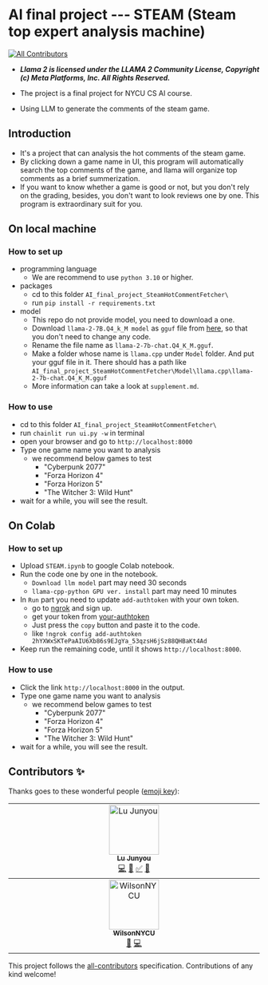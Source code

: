 # AI final project --- STEAM (Steam top expert analysis machine)
<!-- ALL-CONTRIBUTORS-BADGE:START - Do not remove or modify this section -->
[![All Contributors](https://img.shields.io/badge/all_contributors-1-orange.svg?style=flat-square)](#contributors-)
<!-- ALL-CONTRIBUTORS-BADGE:END -->
* ***Llama 2 is licensed under the LLAMA 2 Community License, Copyright (c) Meta Platforms, Inc. All Rights Reserved.***

* The project is a final project for NYCU CS AI course.
* Using LLM to generate the comments of the steam game.

## Introduction
* It's a project that can analysis the hot comments of the steam game.
* By clicking down a game name in UI, this program will automatically search the top comments of the game, and llama will organize top comments as a brief summerization. 
* If you want to know whether a game is good or not, but you don't rely on the grading, besides, you don't want to look reviews one by one. This program is extraordinary suit for you. 

## On local machine
### How to set up 
* programming language
    * We are recommend to use `python 3.10` or higher.
* packages 
    * cd to this folder `AI_final_project_SteamHotCommentFetcher\`
    * run `pip install -r requirements.txt`
* model
    * This repo do not provide model, you need to download a one. 
    * Download ```llama-2-7B.Q4_k_M model``` as ```gguf``` file from [here](https://huggingface.co/TheBloke/Llama-2-7B-Chat-GGUF/blob/main/llama-2-7b-chat.Q4_K_M.gguf), so that you don't need to change any code.
    * Rename the file name as `llama-2-7b-chat.Q4_K_M.gguf`.
    * Make a folder whose name is `llama.cpp` under ```Model``` folder. And put your gguf file in it. There should has a path like ```AI_final_project_SteamHotCommentFetcher\Model\llama.cpp\llama-2-7b-chat.Q4_K_M.gguf```
    * More information can take a look at `supplement.md`.
### How to use 
* cd to this folder `AI_final_project_SteamHotCommentFetcher\`
* run `chainlit run ui.py -w` in terminal
* open your browser and go to `http://localhost:8000`
* Type one game name you want to analysis
    * we recommend below games to test
        * "Cyberpunk 2077"
        * "Forza Horizon 4"
        * "Forza Horizon 5"
        * "The Witcher 3: Wild Hunt"
* wait for a while, you will see the result.

## On Colab
### How to set up
* Upload `STEAM.ipynb` to google Colab notebook.
* Run the code one by one in the notebook.
    * `Download llm model` part may need 30 seconds
    * `llama-cpp-python GPU ver. install` part may need 10 minutes
* In `Run` part you need to update `add-authtoken` with your own token.
    * go to [ngrok](https://ngrok.com/) and sign up.
    * get your token from [your-authtoken](https://dashboard.ngrok.com/get-started/your-authtoken)
    * Just press the `copy` button and paste it to the code.
    * like `!ngrok config add-authtoken 2hYXWxSKTePaAIU6Xb86s9EJgYa_53qzsH6jSz88QHBaKt4Ad`
* Keep run the remaining code, until it shows `http://localhost:8000`.
### How to use
* Click the link `http://localhost:8000` in the output.
* Type one game name you want to analysis
    * we recommend below games to test
        * "Cyberpunk 2077"
        * "Forza Horizon 4"
        * "Forza Horizon 5"
        * "The Witcher 3: Wild Hunt"
* wait for a while, you will see the result.

## Contributors ✨

Thanks goes to these wonderful people ([emoji key](https://allcontributors.org/docs/en/emoji-key)):

<!-- ALL-CONTRIBUTORS-LIST:START - Do not remove or modify this section -->
<!-- prettier-ignore-start -->
<!-- markdownlint-disable -->
<table>
  <tbody>
    <tr>
      <td align="center" valign="top" width="14.28%"><a href="https://github.com/Mushroom-MSL1L"><img src="https://avatars.githubusercontent.com/u/136601880?v=4?s=100" width="100px;" alt="Lu Junyou"/><br /><sub><b>Lu Junyou</b></sub></a><br /><a href="https://github.com/Mushroom-MSL1L/NYCU-AI-Final-Project-STEAM/commits?author=Mushroom-MSL1L" title="Code">💻</a> <a href="https://github.com/Mushroom-MSL1L/NYCU-AI-Final-Project-STEAM/issues?q=author%3AMushroom-MSL1L" title="Bug reports">🐛</a> <a href="#tutorial-Mushroom-MSL1L" title="Tutorials">✅</a> <a href="https://github.com/Mushroom-MSL1L/NYCU-AI-Final-Project-STEAM/pulls?q=is%3Apr+reviewed-by%3AMushroom-MSL1L" title="Reviewed Pull Requests">👀</a></td>
    </tr>
  </tbody>

  <tbody>
    <tr>
      <td align="center" valign="top" width="14.28%"><a href="https://github.com/WilsonNYCU"><img src="https://avatars.githubusercontent.com/u/166817905?v=4?s=100" width="100px;" alt="WilsonNYCU"/><br /><sub><b>WilsonNYCU</b></sub></a><br /><a href="#talk-WilsonNYCU" title="Talks">📢</a> <a href="https://github.com/Mushroom-MSL1L/NYCU-AI-Final-Project-STEAM/commits?author=WilsonNYCU" title="Code">💻</a></td>
    </tr>
  </tbody>
</table>
<!-- markdownlint-restore -->
<!-- prettier-ignore-end -->

<!-- ALL-CONTRIBUTORS-LIST:END -->

This project follows the [all-contributors](https://github.com/all-contributors/all-contributors) specification. Contributions of any kind welcome!
